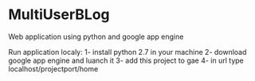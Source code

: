 # MultiUserBLog
Web application using python and google app engine 

Run application localy:
  1- install python 2.7 in your machine
  2- download google app engine and luanch it
  3- add this project to gae
  4- in url type localhost/projectport/home
  

